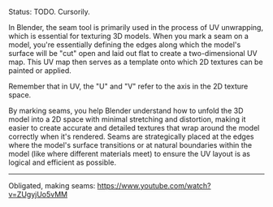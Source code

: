 Status: TODO. Cursorily.

In Blender, the seam tool is primarily used in the process of UV unwrapping, which is essential for texturing 3D models. When you mark a seam on a model, you're essentially defining the edges along which the model's surface will be "cut" open and laid out flat to create a two-dimensional UV map. This UV map then serves as a template onto which 2D textures can be painted or applied.

Remember that in UV, the "U" and "V" refer to the axis in the 2D texture space.

By marking seams, you help Blender understand how to unfold the 3D model into a 2D space with minimal stretching and distortion, making it easier to create accurate and detailed textures that wrap around the model correctly when it's rendered. Seams are strategically placed at the edges where the model's surface transitions or at natural boundaries within the model (like where different materials meet) to ensure the UV layout is as logical and efficient as possible.

---


Obligated, making seams:
https://www.youtube.com/watch?v=ZUgyjUo5vMM